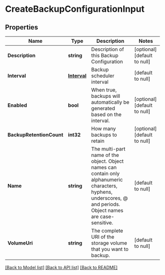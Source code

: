# CreateBackupConfigurationInput

## Properties
Name | Type | Description | Notes
------------ | ------------- | ------------- | -------------
**Description** | **string** | Description of this Backup Configuration | [optional] [default to null]
**Interval** | [**Interval**](Interval.md) | Backup scheduler interval | [default to null]
**Enabled** | **bool** | When true, backups will automatically be generated based on the interval. | [optional] [default to null]
**BackupRetentionCount** | **int32** | How many backups to retain | [optional] [default to null]
**Name** | **string** | The multi-part name of the object. Object names can contain only alphanumeric characters, hyphens, underscores, @ and periods. Object names are case-sensitive. | [default to null]
**VolumeUri** | **string** | The complete URI of the storage volume that you want to backup. | [default to null]

[[Back to Model list]](../README.md#documentation-for-models) [[Back to API list]](../README.md#documentation-for-api-endpoints) [[Back to README]](../README.md)


